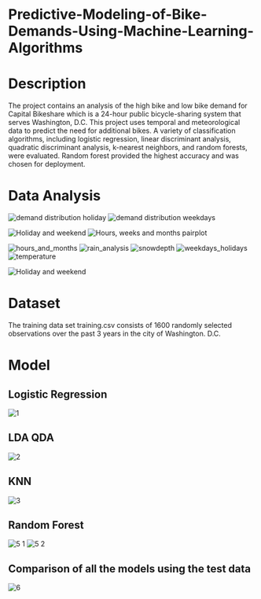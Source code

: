 # Predictive-Modeling-of-Bike-Demands-Using-Machine-Learning-Algorithms

# Description
The project contains an analysis of the high bike and low bike demand for Capital
Bikeshare which is a 24-hour public bicycle-sharing system that serves Washington,
D.C. This project uses temporal and meteorological data to predict the need for
additional bikes. A variety of classification algorithms, including logistic regression,
linear discriminant analysis, quadratic discriminant analysis, k-nearest neighbors,
and random forests, were evaluated. Random forest provided the highest accuracy
and was chosen for deployment.

# Data Analysis
![demand distribution holiday](https://github.com/user-attachments/assets/ff1fad6f-2dce-4441-9a7f-5594669b84bd)
![demand distribution weekdays](https://github.com/user-attachments/assets/fc8d8b17-9637-4644-957d-7a1a8fe52267)


![Holiday and weekend](https://github.com/user-attachments/assets/07d90aae-cc40-4f83-bfaa-0e423fc28bc1)
![Hours, weeks and months pairplot](https://github.com/user-attachments/assets/a04c4435-7ea2-4b22-9a71-220541eae645)


![hours_and_months](https://github.com/user-attachments/assets/0c94565e-6672-48fc-9906-e8336f2617a3)
![rain_analysis](https://github.com/user-attachments/assets/268067b1-abb5-4684-a949-488b4d8f9efa)
![snowdepth](https://github.com/user-attachments/assets/91ed39e4-b1a4-4ceb-a4de-984e32918820)
![weekdays_holidays](https://github.com/user-attachments/assets/7570577d-b7d2-4231-8535-03f21e78152d)
![temperature](https://github.com/user-attachments/assets/f25cb086-c577-4847-9b4c-60b33dcff4bb)

![Holiday and weekend](https://github.com/user-attachments/assets/ac6512fb-828c-4769-a11a-dd8f7f1aa6d6)

# Dataset
The training data set training.csv consists of 1600 randomly selected observations over the past 3
years in the city of Washington. D.C. 

# Model 
## Logistic Regression
![1](https://github.com/user-attachments/assets/ddc4718b-f55b-4d44-a8fc-12137ef3acd8)

## LDA QDA
![2](https://github.com/user-attachments/assets/50c91006-bcea-46de-9b9b-9115ce39fb0e)

## KNN
![3](https://github.com/user-attachments/assets/ea099b42-37a6-4c53-b20e-8a8ed447a1f0)

## Random Forest

![5 1](https://github.com/user-attachments/assets/db76a61d-728a-4e39-a139-5af46ee489aa)
![5 2](https://github.com/user-attachments/assets/2c238e86-e0cf-4abf-b2a4-cc68b8864454)

## Comparison of all the models using the test data
![6](https://github.com/user-attachments/assets/afdf04ec-f9d6-47b1-981f-c4fcc424fa51)



